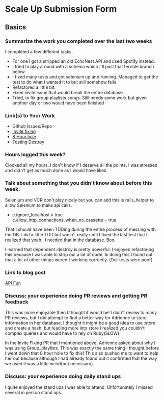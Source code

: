# Scale Up Submission Form

## Basics

### Summarize the work you completed over the last two weeks
I completed a few different tasks.
  - For one I got a stripped an old EchoNest API and used Spotify instead.   
  - I tried to play around with a schema which I'll post that terrible branch below.
  - I fixed many tests and got selenium up and running. Managed to get the test to do what I wanted it to but still somehow fails
  - Refactored a little bit.
  - Fixed invite issue that would break the entire database.
  - Tried, to fix group playlists songs. Still needs some work but given another day or two would have been finished

### Link(s) to Your Work

 - Github Issues/Repo
 - [Invite fixing](https://github.com/Jlawlzz/personal-project/pull/78#issuecomment-223649689 )
 - [8 Hour hole](https://github.com/Jlawlzz/personal-project/pull/77)
 - [Testing Destroy](https://github.com/Jlawlzz/personal-project/pull/82/files)

### Hours logged this week?

Clocked all my hours. I don't know if I deserve all the points. I was stressed and didn't get as much done as I would have liked.

### Talk about something that you didn't know about before this week.
  Selenium and VCR don't play nicely but you can add this is rails_helper to allow Selenium to make api calls.
  -   c.ignore_localhost = true  
      c.allow_http_connections_when_no_cassette = true

  That I should have been TDDing during the entire process of messing with the DB. I did a little TDD but wasn't really until I fixed the last test that I realized that yeah.. I needed that in the database. Boo.

  I learned that dependent :destroy is pretty powerful. I enjoyed refactoring this because I was able to strip out a lot of code. In doing this I found out that a lot of other things weren't working correctly. (Our tests were poor).

### Link to blog post
[API Fun](https://medium.com/@tmoore2272/apis-that-no-longer-take-requests-56a6c3ddc3b9#.k6zsn8o33)

### Discuss: your experience doing PR reviews and getting PR feedback
This was more enjoyable then I thought it would be! I didn't review to many PR reviews, but I did attempt to find a better way for Adrienne to store information in her database. I thought it might be a good idea to use :store and create a hash, but reading more into store I realized you couldn't complex queries and would have to rely on Ruby(SLOW)

In the Invite Fixing PR that I mentioned above, Adrienne asked about why I was using Group_playlists. This was exactly the same thing I thought before I went down that 8 hour hole to fix this! This also pushed me to want to help her out because although I had already found out it confirmed that the way we used it was a little weird(but necessary).

### Discuss: your experience doing daily stand ups
  I quite enjoyed the stand ups I was able to attend. Unfortunately I missed several in person stand ups.
